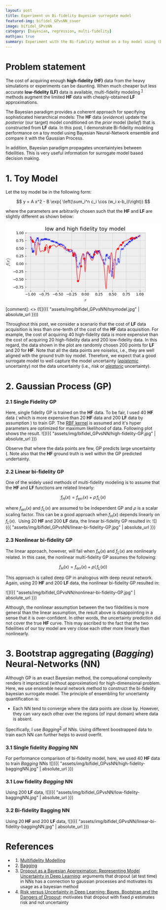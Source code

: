 ```yaml
---
layout: post
title: Experiment on Bi-fidelity Bayesian surrogate model
featured-img: bifidel_GPvsNN_cover
image: bifidel_GPvsNN
category: [bayesian, regression, multi-fidelity]
mathjax: true
summary: Experiment with the Bi-fidelity method on a toy model using (Bayesian) Bootstrap aggregating Neural Network and compare it with Gaussian Process
---
```



# Problem statement
The cost of acquiring enough **high-fidelity (HF)** data from the heavy simulations or experiments can be daunting. When much cheaper but less accurate **low-fidelity (LF)** data is available, multi-fidelity modeling <sup>[1](https://mlatcl.github.io/mlphysical/lectures/05-02-multifidelity.html)</sup> methods augment the limited **HF** data with cheaply-obtained **LF** approximations.

The Bayesian paradigm provides a coherent approach for specifying sophisticated hierarchical models: The **HF** data (*evidence*) update the *posterior* (our target) model conditioned on the *prior* model (*belief*) that is constructed from **LF** data. In this post, I demonstrate Bi-fidelity modeling performance on a toy model using Bayesian Neural-Network ensemble and compare it with the Gaussian Process. 

In addition, Bayesian paradigm propagates uncertaintyies between fideilities. This is very useful information for surrogate model based decision making.



# 1. Toy Model

Let the toy model be in the following form:

$$ y = A x^2 - B \exp{ \left(\sum_i^n c_i \cos (w_i x-b_i)\right)} $$

where the parameters are arbitrarily chosen such that the **HF** and **LF** are slightly different as shown below:
<p align="center">
  <img src="./assets/img/bifidel_GPvsNN/toymodel.jpg" />
</p>
[comment]: <> (![]({{ "assets/img/bifidel_GPvsNN/toymodel.jpg" | absolute_url }}))


Throughout this post, we consider a scenario that the cost of **LF** data acquisition is less than one-tenth of the cost of the **HF** data acquisition. For example, the cost of acquiring 40 high-fidelity data is more expensive than the cost of acquiring 20 high-fidelity data and 200 low-fidelity data. In this regard, the data shown in the plot are randomly chosen 200 points for **LF** and 20 for **HF**. Note that all the data points are noiselss, i.e., they are well aligned with the ground truth toy model. Therefore, we expect that a good surrogate model to well capture the model uncertainty ([*epistemic*](https://link.springer.com/article/10.1007/s10994-021-05946-3) uncertainty) not the data uncertainty (i.e., *risk* or [*aleatoric*](https://link.springer.com/article/10.1007/s10994-021-05946-3) uncertainty).


# 2. Gaussian Process (GP)


### 2.1 Single Fidelity GP
Here, single fidelity GP is trained on the **HF** data. To be fair, I used 40 **HF** data ( which is more expensive than 20 **HF** data and 200 **LF** data by assumption ) to train GP. The [RBF kernel](https://en.wikipedia.org/wiki/Radial_basis_function_kernel) is assumed and it's hyper parameters are optimized for maximum likelihood of data. Following plot shows the result.
![]({{ "assets/img/bifidel_GPvsNN/high-fidelity-GP.jpg" | absolute_url }})

Observe that where the data points are few, GP predicts large uncertainty (. Note also that the **HF** ground truth is well within the GP predicted undertainty.


### 2.2 Linear bi-fidelity GP

One of the widely used methods of multi-fidelity modeling is to assume that the **HF** and **LF** functions are related linearly:

$$
f_H(x) = f_{\text{err}}(x) + \rho \,f_L(x)
$$

where $f_{\text{err}}(x)$ and $f_L(x)$ are assumed to be independent GP and $\rho$ is a scalar scaling factor. This can be a good approach when $f_H(x)$ depends linearly on $f_L(x)$.  Using 20 **HF** and 200 **LF** data, the linear bi-fidelity GP resulted in:
![]({{ "assets/img/bifidel_GPvsNN/linear-bi-fidelity-GP.jpg" | absolute_url }})



### 2.3 Nonlinear bi-fidelity GP

The linear approach, however, will fail when $f_H(x)$ and $f_L(x)$ are nonlinearly related. In this case, the nonlinear multi-fidelity GP assumes the following:

$$
f_H(x) = f_{\text{err}}(x) + \rho (\,f_L(x) )
$$

This approach is called deep GP in analogous with deep neural network. Again, using 20 **HF** and 200 **LF** data, the nonlinear bi-fidelity GP resulted in:

![]({{ "assets/img/bifidel_GPvsNN/nonlinear-bi-fidelity-GP.jpg" | absolute_url }})

Although, the nonlinear assumption between the two fildelities is more general than the linear assumption, the result above is disappointing in a sense that it is over-confident. In other words, the uncertainty prediction did not cover the true **HF** curve. This may ascribed to the fact that the two fideilities of our toy model are very close each other more linearly than nonlinearly. 


# 3. Bootstrap aggregating (*Bagging*) Neural-Networks (NN)

Although GP is an exact Bayesian method, the compuational complexity renders it impractical (without approximation) for high-dimensional problem. Here, we use ensemble neural network method to construct the bi-fidelity bayesian surrogate model. 
The principle of ensembling for uncertainty quantification is:

* Each NN tend to converge where the data points are close by. However, they can vary each other over the regions (of input domain) where data is absent.

Specifically, I use *Bagging*<sup>[2](https://www.stat.berkeley.edu/~breiman/bagging.pdf)</sup> of NNs. Using different boostrapped data to train each NN can further helps to avoid overfit. 


### 3.1 Single fidelity *Bagging* NN 

For performance comparison of bi-fidelity model, here, we used 40 **HF** data to train *Bagging* NNs
![]({{ "assets/img/bifidel_GPvsNN/high-fidelity-baggingNN.jpg" | absolute_url }})

### 3.1 Low fidelity *Bagging* NN 

Using 200 **LF** data,
![]({{ "assets/img/bifidel_GPvsNN/low-fidelity-baggingNN.jpg" | absolute_url }})

### 3.2 Bi-fidelity Bagging NN

Using 20 **HF** and 200 **LF** data,
![]({{ "assets/img/bifidel_GPvsNN/linear-bi-fidelity-baggingNN.jpg" | absolute_url }})



# References

* 1. [Multifidelity Modelling](https://mlatcl.github.io/mlphysical/lectures/05-02-multifidelity.html)
* 2. [Bagging](https://www.stat.berkeley.edu/~breiman/bagging.pdf) 
* 3. [Dropout as a Bayesian Approximation: Representing Model Uncertainty in Deep Learning](https://arxiv.org/pdf/1506.02142.pdf): arguments that dropout (at test time) in NNs has a connection to gaussian processes and motivates its usage as a bayesian method
* 4. [Risk versus Uncertainty in Deep Learning: Bayes, Bootstrap and the Dangers of Dropout](http://bayesiandeeplearning.org/2016/papers/BDL_4.pdf): motivates that dropout with fixed $p$ estimates risk and not uncertainty

